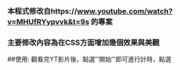 ###  本程式修改自https://www.youtube.com/watch?v=MHUfRYypvvk&t=9s 的專案

### 主要修改內容為在CSS方面增加幾個效果與美觀



##使用:
觀看完YT影片後，點選‵‵‵開始‵‵‵即可進行計時，點選
